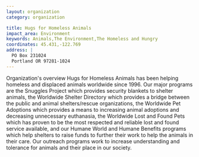 ```yaml
---
layout: organization
category: organization

title: Hugs for Homeless Animals
impact_area: Environment
keywords: Animals,The Environment,The Homeless and Hungry
coordinates: 45.431,-122.769
address: |
  PO Box 231024
  Portland OR 97281-1024
---
```

Organization's overview
Hugs for Homeless Animals has been helping homeless and displaced animals worldwide since 1996. Our major programs are the Snuggles Project which provides security blankets to shelter animals, the Worldwide Shelter Directory which provides a bridge between the public and animal shelters/rescue organizations, the Worldwide Pet Adoptions which provides a means to increasing animal adoptions and decreasing unnecessary euthanasia, the Worldwide Lost and Found Pets which has proven to be the most respected and reliable lost and found service available, and our Humane World and Humane Benefits programs which help shelters to raise funds to further their work to help the animals in their care. Our outreach programs work to increase understanding and tolerance for animals and their place in our society.
